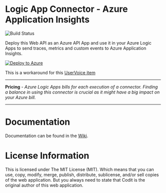 # Logic App Connector - Azure Application Insights

![Build Status](https://tomkerkhove.visualstudio.com/_apis/public/build/definitions/c8608c00-3475-43b1-944b-c86b95825768/7/badge)

Deploy this Web API as an Azure API App and use it in your Azure Logic Apps to send traces, metrics and custom events to Azure Application Insights.

[![Deploy to Azure](http://azuredeploy.net/deploybutton.png)](https://azuredeploy.net/) 

This is a workaround for this [UserVoice item](https://feedback.azure.com/forums/287593-logic-apps/suggestions/16833526-supporting-ai-for-logic-apps)

-----------------------------------------------------------------

**Pricing** - *Azure Logic Apps bills for each execution of a connector. Finding a balance in using this connector is crucial as it might have a big impact on your Azure bill.*

-----------------------------------------------------------------

# Documentation
Documentation can be found in the [Wiki](https://github.com/tomkerkhove/application-insights-connector/wiki).

# License Information
This is licensed under The MIT License (MIT). Which means that you can use, copy, modify, merge, publish, distribute, sublicense, and/or sell copies of the web application. But you always need to state that Codit is the original author of this web application.